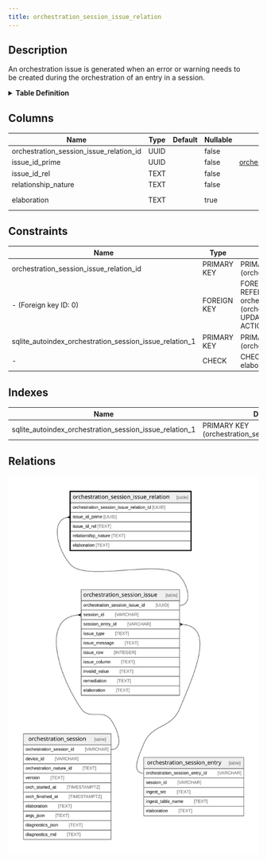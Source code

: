 ```yaml
---
title: orchestration_session_issue_relation
---
```


## Description

An orchestration issue is generated when an error or warning needs to\
be created during the orchestration of an entry in a session.

<details>
<summary><strong>Table Definition</strong></summary>

```sql
CREATE TABLE "orchestration_session_issue_relation" (
    "orchestration_session_issue_relation_id" UUID PRIMARY KEY NOT NULL,
    "issue_id_prime" UUID NOT NULL,
    "issue_id_rel" TEXT NOT NULL,
    "relationship_nature" TEXT NOT NULL,
    "elaboration" TEXT CHECK(json_valid(elaboration) OR elaboration IS NULL),
    FOREIGN KEY("issue_id_prime") REFERENCES "orchestration_session_issue"("orchestration_session_issue_id")
)
```

</details>

## Columns

| Name                                    | Type | Default | Nullable | Parents                                                                                                 | Comment                                                     |
| --------------------------------------- | ---- | ------- | -------- | ------------------------------------------------------------------------------------------------------- | ----------------------------------------------------------- |
| orchestration_session_issue_relation_id | UUID |         | false    |                                                                                                         | {"isSqlDomainZodDescrMeta":true,"isUuid":true}              |
| issue_id_prime                          | UUID |         | false    | [orchestration_session_issue](/docs/standard-library/rssd-schema/orchestration_session_issue) | {"isSqlDomainZodDescrMeta":true,"isUuid":true}              |
| issue_id_rel                            | TEXT |         | false    |                                                                                                         |                                                             |
| relationship_nature                     | TEXT |         | false    |                                                                                                         |                                                             |
| elaboration                             | TEXT |         | true     |                                                                                                         | isse-specific attributes/properties in JSON ("custom data") |

## Constraints

| Name                                                    | Type        | Definition                                                                                                                                              |
| ------------------------------------------------------- | ----------- | ------------------------------------------------------------------------------------------------------------------------------------------------------- |
| orchestration_session_issue_relation_id                 | PRIMARY KEY | PRIMARY KEY (orchestration_session_issue_relation_id)                                                                                                   |
| - (Foreign key ID: 0)                                   | FOREIGN KEY | FOREIGN KEY (issue_id_prime) REFERENCES orchestration_session_issue (orchestration_session_issue_id) ON UPDATE NO ACTION ON DELETE NO ACTION MATCH NONE |
| sqlite_autoindex_orchestration_session_issue_relation_1 | PRIMARY KEY | PRIMARY KEY (orchestration_session_issue_relation_id)                                                                                                   |
| -                                                       | CHECK       | CHECK(json_valid(elaboration) OR elaboration IS NULL)                                                                                                   |

## Indexes

| Name                                                    | Definition                                            |
| ------------------------------------------------------- | ----------------------------------------------------- |
| sqlite_autoindex_orchestration_session_issue_relation_1 | PRIMARY KEY (orchestration_session_issue_relation_id) |

## Relations

![er](../../../../../../assets/images/content/docs/standard-library/rssd-schema/orchestration_session_issue_relation.svg)
